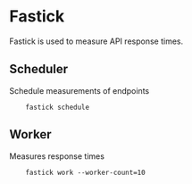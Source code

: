 # Fastick

Fastick is used to measure API response times.

## Scheduler

Schedule measurements of endpoints

```
    fastick schedule
```

## Worker

Measures response times

```
    fastick work --worker-count=10
```